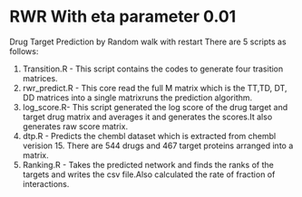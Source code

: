 RWR With eta parameter 0.01 
===

Drug Target Prediction by Random walk with restart 
There are 5 scripts as follows:
1. Transition.R - This script contains the codes to generate four trasition matrices.
2. rwr_predict.R - This core read the full M matrix which is the TT,TD, DT, DD matrices into a single matrixruns the prediction algorithm.  
3. log_score.R- This script generated the log score of the drug target and target drug matrix and averages it and generates the scores.It also generates raw score matrix.
4. dtp.R - Predicts the chembl dataset which is extracted from chembl verision 15. There are 544 drugs and 467 target proteins arranged into a matrix. 
5. Ranking.R - Takes the predicted network and finds the ranks of the targets and writes the csv file.Also calculated the rate of fraction of interactions.